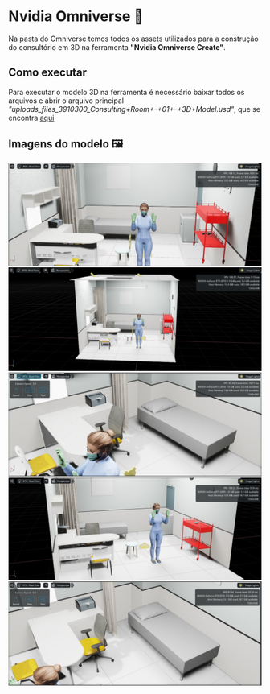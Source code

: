 # Nvidia Omniverse 🚀

Na pasta do Omniverse temos todos os assets utilizados para a construção do consultório em 3D na ferramenta **"Nvidia Omniverse Create"**. 

## Como executar
Para executar o modelo 3D na ferramenta é necessário baixar todos os arquivos e abrir o arquivo principal *"uploads_files_3910300_Consulting+Room+-+01+-+3D+Model.usd"*, que se encontra <a href="https://github.com/joaopedrosf/padroes-arquitetura-software-1-2022-2/tree/main/Nvidia%20Omniverse/uploads_files_3910300_Consulting%2BRoom%2B-%2B01%2B-%2B3D%2BModel">aqui</a>

## Imagens do modelo 🖼️

![Foto1](./Nvidia%20Omniverse/Foto1.jpeg)
![Foto2](./Nvidia%20Omniverse/Foto2.jpeg)
![Foto3](./Nvidia%20Omniverse/Foto3.jpeg)
![Foto4](./Nvidia%20Omniverse/Foto4.jpeg)
![Foto5](./Nvidia%20Omniverse/Foto5.jpeg)